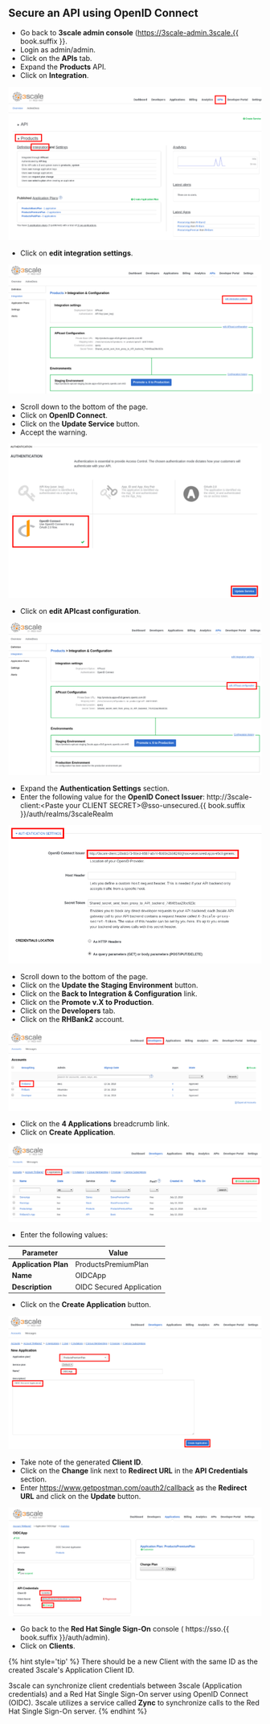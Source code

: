 ## Secure an API using OpenID Connect

* Go back to **3scale admin console** (https://3scale-admin.3scale.{{ book.suffix }}.
* Login as admin/admin.
* Click on the **APIs** tab.
* Expand the **Products** API.
* Click on **Integration**.

![](../assets/Selection_451.png)

* Click on **edit integration settings**.

![](../assets/Selection_452.png)

* Scroll down to the bottom of the page.
* Click on **OpenID Connect**.
* Click on the **Update Service** button.
* Accept the warning.

![](../assets/Selection_453.png)

* Click on **edit APIcast configuration**.

![](../assets/Selection_454.png)

* Expand the **Authentication Settings** section.
* Enter the following value for the **OpenID Conect Issuer**: http://3scale-client:&lt;Paste your CLIENT SECRET&gt;@sso-unsecured.{{ book.suffix }}/auth/realms/3scaleRealm

![](../assets/Selection_462.png)

* Scroll down to the bottom of the page.
* Click on the **Update the Staging Environment** button.
* Click on the **Back to Integration & Configuration** link.
* Click on the **Promote v.X to Production**.
* Click on the **Developers** tab.
* Click on the **RHBank2** account.

![](../assets/Selection_456.png)

* Click on the **4 Applications** breadcrumb link.
* Click on **Create Application**.

![](../assets/Selection_457.png)

* Enter the following values:

| Parameter | Value |
| --- | --- |
| **Application Plan** | ProductsPremiumPlan |
| **Name** | OIDCApp |
| **Description** | OIDC Secured Application |

* Click on the **Create Application** button.

![](../assets/Selection_458.png)

* Take note of the generated **Client ID**.
* Click on the **Change** link next to **Redirect URL** in the **API Credentials** section.
* Enter https://www.getpostman.com/oauth2/callback as the **Redirect URL** and click on the **Update** button.


![](../assets/Selection_463.png)


* Go back to the **Red Hat Single Sign-On** console ( https://sso.{{ book.suffix }}/auth/admin).
* Click on **Clients**.

{% hint style='tip' %}
There should be a new Client with the same ID as the created 3scale's Application Client ID. 

3scale can synchronize client credentials between 3scale (Application credentials) and a Red Hat Single Sign-On server using OpenID Connect (OIDC). 3scale utilizes a service called **Zync** to synchronize calls to the Red Hat Single Sign-On server.
{% endhint %}



